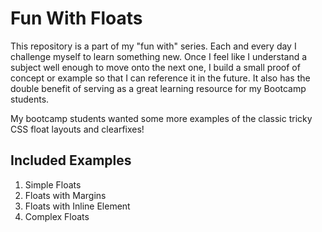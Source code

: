 # Fun With Floats

This repository is a part of my "fun with" series. Each and every day I challenge myself to learn something new. Once I feel like I understand a subject well enough to move onto the next one, I build a small proof of concept or example so that I can reference it in the future. It also has the double benefit of serving as a great learning resource for my Bootcamp students.

My bootcamp students wanted some more examples of the classic tricky CSS float layouts and clearfixes!

## Included Examples
1. Simple Floats
2. Floats with Margins
3. Floats with Inline Element
4. Complex Floats
